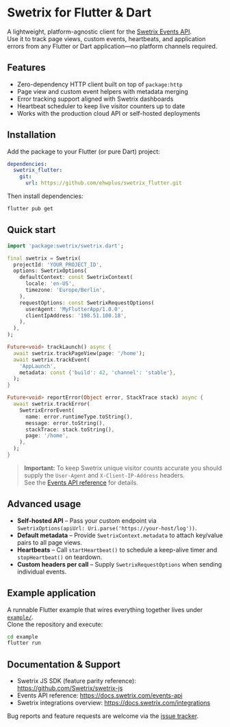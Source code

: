 # Swetrix for Flutter & Dart

A lightweight, platform-agnostic client for the [Swetrix Events API](https://docs.swetrix.com/events-api).  
Use it to track page views, custom events, heartbeats, and application errors from any Flutter or Dart application—no platform channels required.

## Features

- Zero-dependency HTTP client built on top of `package:http`
- Page view and custom event helpers with metadata merging
- Error tracking support aligned with Swetrix dashboards
- Heartbeat scheduler to keep live visitor counters up to date
- Works with the production cloud API or self-hosted deployments

## Installation

Add the package to your Flutter (or pure Dart) project:

```yaml
dependencies:
  swetrix_flutter:
    git:
      url: https://github.com/ehwplus/swetrix_flutter.git
```

Then install dependencies:

```sh
flutter pub get
```

## Quick start

```dart
import 'package:swetrix/swetrix.dart';

final swetrix = Swetrix(
  projectId: 'YOUR_PROJECT_ID',
  options: SwetrixOptions(
    defaultContext: const SwetrixContext(
      locale: 'en-US',
      timezone: 'Europe/Berlin',
    ),
    requestOptions: const SwetrixRequestOptions(
      userAgent: 'MyFlutterApp/1.0.0',
      clientIpAddress: '198.51.100.18',
    ),
  ),
);

Future<void> trackLaunch() async {
  await swetrix.trackPageView(page: '/home');
  await swetrix.trackEvent(
    'AppLaunch',
    metadata: const {'build': 42, 'channel': 'stable'},
  );
}

Future<void> reportError(Object error, StackTrace stack) async {
  await swetrix.trackError(
    SwetrixErrorEvent(
      name: error.runtimeType.toString(),
      message: error.toString(),
      stackTrace: stack.toString(),
      page: '/home',
    ),
  );
}
```

> **Important:** To keep Swetrix unique visitor counts accurate you should supply the `User-Agent` and `X-Client-IP-Address` headers.  
> See the [Events API reference](https://docs.swetrix.com/events-api) for details.

## Advanced usage

- **Self-hosted API** – Pass your custom endpoint via `SwetrixOptions(apiUrl: Uri.parse('https://your-host/log'))`.
- **Default metadata** – Provide `SwetrixContext.metadata` to attach key/value pairs to all page views.
- **Heartbeats** – Call `startHeartbeat()` to schedule a keep-alive timer and `stopHeartbeat()` on teardown.
- **Custom headers per call** – Supply `SwetrixRequestOptions` when sending individual events.

## Example application

A runnable Flutter example that wires everything together lives under [`example/`](example/).  
Clone the repository and execute:

```sh
cd example
flutter run
```

## Documentation & Support

- Swetrix JS SDK (feature parity reference): <https://github.com/Swetrix/swetrix-js>
- Events API reference: <https://docs.swetrix.com/events-api>
- Swetrix integrations overview: <https://docs.swetrix.com/integrations>

Bug reports and feature requests are welcome via the [issue tracker](https://github.com/Swetrix/swetrix-dart/issues).
